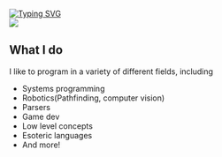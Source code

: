 <a href="https://git.io/typing-svg"><img src="https://readme-typing-svg.demolab.com?font=Fira+Code&size=30&letterSpacing=1&pause=1000&color=00F74A&repeat=false&width=435&lines=Welcome!+I'm+Josh+Kelley!" alt="Typing SVG" /></a><br>
<a href=""><img align="center" src="https://github-readme-stats.vercel.app/api/top-langs/?username=jkelley129&theme=github_dark&layout=compact" /></a>
## What I do
I like to program in a variety of different fields, including
- Systems programming
- Robotics(Pathfinding, computer vision)
- Parsers
- Game dev
- Low level concepts
- Esoteric languages
- And more!
